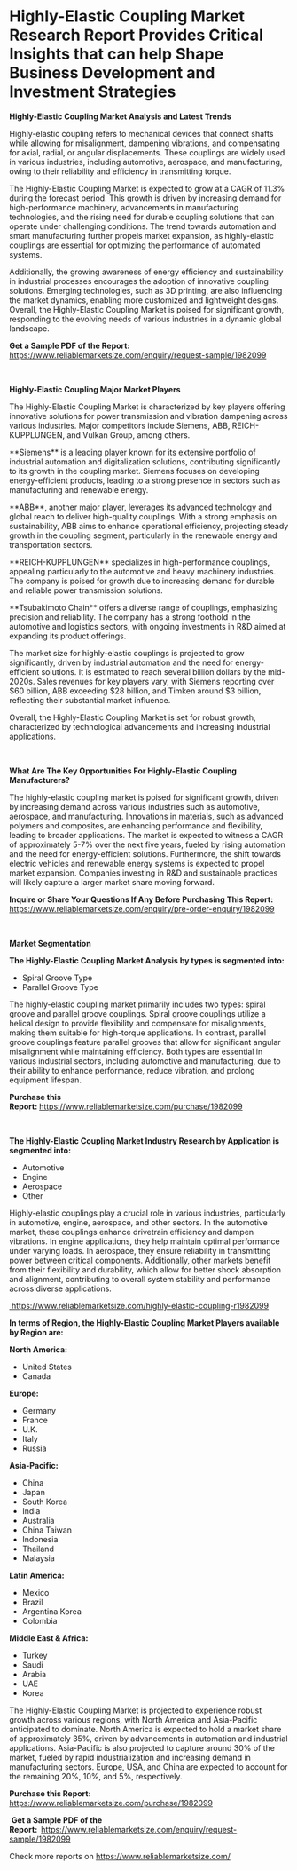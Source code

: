 <p><h1>Highly-Elastic Coupling Market Research Report Provides Critical Insights that can help Shape Business Development and Investment Strategies</h1></p><p><strong>Highly-Elastic Coupling Market Analysis and Latest Trends</strong></p>
<p><p>Highly-elastic coupling refers to mechanical devices that connect shafts while allowing for misalignment, dampening vibrations, and compensating for axial, radial, or angular displacements. These couplings are widely used in various industries, including automotive, aerospace, and manufacturing, owing to their reliability and efficiency in transmitting torque.</p><p>The Highly-Elastic Coupling Market is expected to grow at a CAGR of 11.3% during the forecast period. This growth is driven by increasing demand for high-performance machinery, advancements in manufacturing technologies, and the rising need for durable coupling solutions that can operate under challenging conditions. The trend towards automation and smart manufacturing further propels market expansion, as highly-elastic couplings are essential for optimizing the performance of automated systems.</p><p>Additionally, the growing awareness of energy efficiency and sustainability in industrial processes encourages the adoption of innovative coupling solutions. Emerging technologies, such as 3D printing, are also influencing the market dynamics, enabling more customized and lightweight designs. Overall, the Highly-Elastic Coupling Market is poised for significant growth, responding to the evolving needs of various industries in a dynamic global landscape.</p></p>
<p><strong>Get a Sample PDF of the Report:&nbsp;</strong> <a href="https://www.reliablemarketsize.com/enquiry/request-sample/1982099?utm_campaign=2634&utm_medium=2&utm_source=Github&utm_content=ia&utm_term=28032025&utm_id=highly-elastic-coupling">https://www.reliablemarketsize.com/enquiry/request-sample/1982099</a></p>
<p>&nbsp;</p>
<p><strong>Highly-Elastic Coupling Major Market Players</strong></p>
<p><p>The Highly-Elastic Coupling Market is characterized by key players offering innovative solutions for power transmission and vibration dampening across various industries. Major competitors include Siemens, ABB, REICH-KUPPLUNGEN, and Vulkan Group, among others. </p><p>**Siemens** is a leading player known for its extensive portfolio of industrial automation and digitalization solutions, contributing significantly to its growth in the coupling market. Siemens focuses on developing energy-efficient products, leading to a strong presence in sectors such as manufacturing and renewable energy.</p><p>**ABB**, another major player, leverages its advanced technology and global reach to deliver high-quality couplings. With a strong emphasis on sustainability, ABB aims to enhance operational efficiency, projecting steady growth in the coupling segment, particularly in the renewable energy and transportation sectors.</p><p>**REICH-KUPPLUNGEN** specializes in high-performance couplings, appealing particularly to the automotive and heavy machinery industries. The company is poised for growth due to increasing demand for durable and reliable power transmission solutions.</p><p>**Tsubakimoto Chain** offers a diverse range of couplings, emphasizing precision and reliability. The company has a strong foothold in the automotive and logistics sectors, with ongoing investments in R&D aimed at expanding its product offerings.</p><p>The market size for highly-elastic couplings is projected to grow significantly, driven by industrial automation and the need for energy-efficient solutions. It is estimated to reach several billion dollars by the mid-2020s. Sales revenues for key players vary, with Siemens reporting over $60 billion, ABB exceeding $28 billion, and Timken around $3 billion, reflecting their substantial market influence.</p><p>Overall, the Highly-Elastic Coupling Market is set for robust growth, characterized by technological advancements and increasing industrial applications.</p></p>
<p>&nbsp;</p>
<p><strong>What Are The Key Opportunities For Highly-Elastic Coupling Manufacturers?</strong></p>
<p><p>The highly-elastic coupling market is poised for significant growth, driven by increasing demand across various industries such as automotive, aerospace, and manufacturing. Innovations in materials, such as advanced polymers and composites, are enhancing performance and flexibility, leading to broader applications. The market is expected to witness a CAGR of approximately 5-7% over the next five years, fueled by rising automation and the need for energy-efficient solutions. Furthermore, the shift towards electric vehicles and renewable energy systems is expected to propel market expansion. Companies investing in R&D and sustainable practices will likely capture a larger market share moving forward.</p></p>
<p><strong>Inquire or Share Your Questions If Any Before Purchasing This Report:</strong> <a href="https://www.reliablemarketsize.com/enquiry/pre-order-enquiry/1982099?utm_campaign=2634&utm_medium=2&utm_source=Github&utm_content=ia&utm_term=28032025&utm_id=highly-elastic-coupling">https://www.reliablemarketsize.com/enquiry/pre-order-enquiry/1982099</a></p>
<p>&nbsp;</p>
<p><strong>Market Segmentation</strong></p>
<p><strong>The Highly-Elastic Coupling Market Analysis by types is segmented into:</strong></p>
<p><ul><li>Spiral Groove Type</li><li>Parallel Groove Type</li></ul></p>
<p><p>The highly-elastic coupling market primarily includes two types: spiral groove and parallel groove couplings. Spiral groove couplings utilize a helical design to provide flexibility and compensate for misalignments, making them suitable for high-torque applications. In contrast, parallel groove couplings feature parallel grooves that allow for significant angular misalignment while maintaining efficiency. Both types are essential in various industrial sectors, including automotive and manufacturing, due to their ability to enhance performance, reduce vibration, and prolong equipment lifespan.</p></p>
<p><strong>Purchase this Report:&nbsp;</strong><a href="https://www.reliablemarketsize.com/purchase/1982099?utm_campaign=2634&utm_medium=2&utm_source=Github&utm_content=ia&utm_term=28032025&utm_id=highly-elastic-coupling">https://www.reliablemarketsize.com/purchase/1982099</a></p>
<p>&nbsp;</p>
<p><strong>The Highly-Elastic Coupling Market Industry Research by Application is segmented into:</strong></p>
<p><ul><li>Automotive</li><li>Engine</li><li>Aerospace</li><li>Other</li></ul></p>
<p><p>Highly-elastic couplings play a crucial role in various industries, particularly in automotive, engine, aerospace, and other sectors. In the automotive market, these couplings enhance drivetrain efficiency and dampen vibrations. In engine applications, they help maintain optimal performance under varying loads. In aerospace, they ensure reliability in transmitting power between critical components. Additionally, other markets benefit from their flexibility and durability, which allow for better shock absorption and alignment, contributing to overall system stability and performance across diverse applications.</p></p>
<p><a href="https://www.reliablemarketsize.com/highly-elastic-coupling-r1982099?utm_campaign=2634&utm_medium=2&utm_source=Github&utm_content=ia&utm_term=28032025&utm_id=highly-elastic-coupling">&nbsp;https://www.reliablemarketsize.com/highly-elastic-coupling-r1982099</a></p>
<p><strong>In terms of Region, the Highly-Elastic Coupling Market Players available by Region are:</strong></p>
<p>
    <p> <strong> North America: </strong>
        <ul>
            <li>United States</li>
            <li>Canada</li>
        </ul>
        </p> 
    <p> <strong> Europe: </strong>
        <ul>
            <li>Germany</li>
            <li>France</li>
            <li>U.K.</li>
            <li>Italy</li>
            <li>Russia</li>
        </ul>
        </p> 
    <p> <strong> Asia-Pacific: </strong>
        <ul>
            <li>China</li>
            <li>Japan</li>
            <li>South Korea</li>
            <li>India</li>
            <li>Australia</li>
            <li>China Taiwan</li>
            <li>Indonesia</li>
            <li>Thailand</li>
            <li>Malaysia</li>
        </ul>
        </p> 
    <p> <strong> Latin America: </strong>
        <ul>
            <li>Mexico</li>
            <li>Brazil</li>
            <li>Argentina Korea</li>
            <li>Colombia</li>
        </ul>
        </p> 
    <p> <strong> Middle East & Africa: </strong>
        <ul>
            <li>Turkey</li>
            <li>Saudi</li>
            <li>Arabia</li>
            <li>UAE</li>
            <li>Korea</li>
        </ul>
    </p>
    </p>
<p><p>The Highly-Elastic Coupling Market is projected to experience robust growth across various regions, with North America and Asia-Pacific anticipated to dominate. North America is expected to hold a market share of approximately 35%, driven by advancements in automation and industrial applications. Asia-Pacific is also projected to capture around 30% of the market, fueled by rapid industrialization and increasing demand in manufacturing sectors. Europe, USA, and China are expected to account for the remaining 20%, 10%, and 5%, respectively.</p></p>
<p><strong>Purchase this Report: </strong><a href="https://www.reliablemarketsize.com/purchase/1982099?utm_campaign=2634&utm_medium=2&utm_source=Github&utm_content=ia&utm_term=28032025&utm_id=highly-elastic-coupling">https://www.reliablemarketsize.com/purchase/1982099</a></p>
<p>&nbsp;<strong>Get a Sample PDF of the Report:&nbsp;&nbsp;</strong><a href="https://www.reliablemarketsize.com/enquiry/request-sample/1982099?utm_campaign=2634&utm_medium=2&utm_source=Github&utm_content=ia&utm_term=28032025&utm_id=highly-elastic-coupling">https://www.reliablemarketsize.com/enquiry/request-sample/1982099</a></p>
<p><strong></strong></p>
<p>Check more reports on <a href="https://www.reliablemarketsize.com/?utm_campaign=2634&utm_medium=2&utm_source=Github&utm_content=ia&utm_term=28032025&utm_id=highly-elastic-coupling">https://www.reliablemarketsize.com/</a></p>